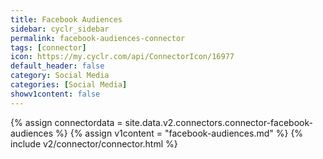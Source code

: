 ```yaml
---
title: Facebook Audiences
sidebar: cyclr_sidebar
permalink: facebook-audiences-connector
tags: [connector]
icon: https://my.cyclr.com/api/ConnectorIcon/16977
default_header: false
category: Social Media
categories: [Social Media]
showv1content: false
---
```

{% assign connectordata = site.data.v2.connectors.connector-facebook-audiences %}
{% assign v1content = "facebook-audiences.md" %}
{% include v2/connector/connector.html %}	